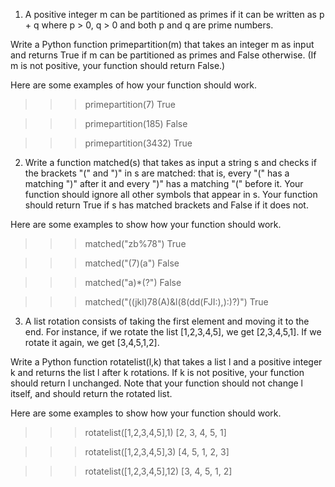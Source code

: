 1. A positive integer m can be partitioned as primes if it can be written as p + q where p > 0, q > 0 and both p and q are prime numbers.

Write a Python function primepartition(m) that takes an integer m as input and returns True if m can be partitioned as primes and False otherwise. (If m is not positive, your function should return False.)

Here are some examples of how your function should work.

>>> primepartition(7)
True

>>> primepartition(185)
False

>>> primepartition(3432)
True

2. Write a function matched(s) that takes as input a string s and checks if the brackets "(" and ")" in s are matched: that is, every "(" has a matching ")" after it and every ")" has a matching "(" before it. Your function should ignore all other symbols that appear in s. Your function should return True if s has matched brackets and False if it does not.

Here are some examples to show how your function should work.

 
>>> matched("zb%78")
True

>>> matched("(7)(a")
False

>>> matched("a)*(?")
False

>>> matched("((jkl)78(A)&l(8(dd(FJI:),):)?)")
True

3. A list rotation consists of taking the first element and moving it to the end. For instance, if we rotate the list [1,2,3,4,5], we get [2,3,4,5,1]. If we rotate it again, we get [3,4,5,1,2].

Write a Python function rotatelist(l,k) that takes a list l and a positive integer k and returns the list l after k rotations. If k is not positive, your function should return l unchanged. Note that your function should not change l itself, and should return the rotated list.

Here are some examples to show how your function should work.

>>> rotatelist([1,2,3,4,5],1)
[2, 3, 4, 5, 1]

>>> rotatelist([1,2,3,4,5],3)
[4, 5, 1, 2, 3]

>>> rotatelist([1,2,3,4,5],12)
[3, 4, 5, 1, 2]

